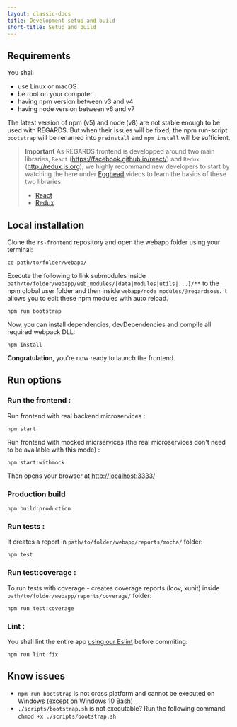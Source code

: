 ```yaml
---
layout: classic-docs
title: Development setup and build
short-title: Setup and build
---
```


## Requirements

You shall
- use Linux or macOS
- be root on your computer
- having npm version between v3 and v4
- having node version between v6 and v7

The latest version of npm (v5) and node (v8) are not stable enough to be used with REGARDS. But when their issues will be fixed, the npm run-script `bootstrap` will be renamed into `preinstall` and `npm install` will be sufficient.

> **Important**
> As REGARDS frontend is developped around two main libraries, `React` (https://facebook.github.io/react/) and `Redux` (http://redux.js.org), we highly recommand new developers to start by watching the here under [Egghead](https://egghead.io) videos to learn the basics of these two libraries.
>   - [React](https://egghead.io/courses/react-native-fundamentals)
>   - [Redux](https://egghead.io/courses/getting-started-with-redux)


## Local installation

Clone the `rs-frontend` repository and open the webapp folder using your terminal:

```
cd path/to/folder/webapp/
```

Execute the following to link submodules inside `path/to/folder/webapp/web_modules/[data|modules|utils|...]/**` to the npm global user folder and then inside `webapp/node_modules/@regardsoss`. It allows you to edit these npm modules with auto reload.

```
npm run bootstrap
```

Now, you can install dependencies, devDependencies and compile all required webpack DLL:

```
npm install
```

**Congratulation**, you're now ready to launch the frontend.

## Run options

### Run the frontend :

Run frontend with real backend microservices :
```
npm start
```

Run frontend with mocked micrservices (the real microservices don't need to be available with this mode) :
```
npm start:withmock
```

Then opens your browser at [http://localhost:3333/](http://localhost:3333/)  

### Production build

```
npm build:production
```

### Run tests :

It creates a report in `path/to/folder/webapp/reports/mocha/` folder:

```
npm test
```

### Run test:coverage :

To run tests with coverage - creates coverage reports (lcov, xunit) inside `path/to/folder/webapp/reports/coverage/` folder:

```
npm run test:coverage
```

### Lint :

You shall lint the entire app [using our Eslint](/frontend-modules/eslint-config-es6-rules) before commiting:
```
npm run lint:fix
```

## Know issues

- `npm run bootstrap` is not cross platform and cannot be executed on Windows (except on Windows 10 Bash)
- `./scripts/bootstrap.sh` is not executable? Run the following command: `chmod +x ./scripts/bootstrap.sh`
